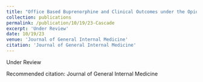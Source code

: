 ```yaml
---
title: "Office Based Buprenorphine and Clinical Outcomes under the Opioid Use Disorder Cascade of Care, a Cohort Study"
collection: publications
permalink: /publication/10/19/23-Cascade
excerpt: 'Under Review'
date: 10/19/23
venue: 'Journal of General Internal Medicine'
citation: 'Journal of General Internal Medicine'
---
```

Under Review

Recommended citation: Journal of General Internal Medicine